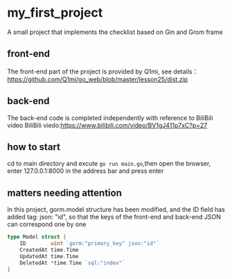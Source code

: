 # my_first_project
A small project that implements the checklist based on Gin and Grom frame

## front-end
The front-end part of the project is provided by Q1mi, see details：
https://github.com/Q1mi/go_web/blob/master/lesson25/dist.zip

## back-end
The back-end code is completed independently with reference to BiliBili video
BiliBili viedo:https://www.bilibili.com/video/BV1gJ411p7xC?p=27

## how to start
cd to main directory and excute `go run main.go`,then open the browser, enter 127.0.0.1:8000 in the address bar and press enter

## matters needing attention
In this project, gorm.model structure has been modified, and the ID field has added tag: json: "id", so that the keys of the front-end and back-end JSON can correspond one by one
~~~go
type Model struct {
	ID        uint `gorm:"primary_key" json:"id"`
	CreatedAt time.Time
	UpdatedAt time.Time
	DeletedAt *time.Time `sql:"index"`
}
~~~
